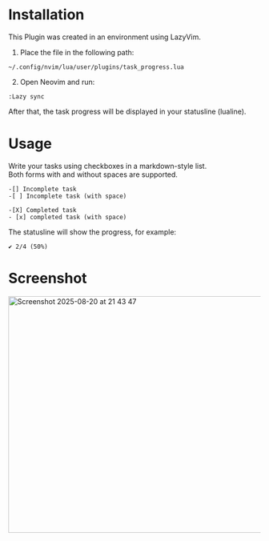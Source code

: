 # Installation

This Plugin was created in an environment using LazyVim.
1. Place the file in the following path:
```
~/.config/nvim/lua/user/plugins/task_progress.lua
```

2. Open Neovim and run:
```
:Lazy sync
```
After that, the task progress will be displayed in your statusline (lualine).

# Usage

Write your tasks using checkboxes in a markdown-style list.  
Both forms with and without spaces are supported.

```
-[] Incomplete task
-[ ] Incomplete task (with space)

-[X] Completed task
- [x] completed task (with space)
```

The statusline will show the progress, for example:
```
✔ 2/4 (50%)
```

# Screenshot

<img width="960" height="473" alt="Screenshot 2025-08-20 at 21 43 47" src="https://github.com/user-attachments/assets/a4a9222e-a943-44e5-911c-97e8a56f0897" />

